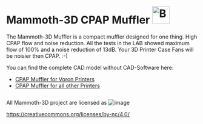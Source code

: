 # Mammoth-3D CPAP Muffler <a href='https://ko-fi.com/mammoth3d' target='_blank'><img height='46' style='border:0px;height:46px;' src='https://az743702.vo.msecnd.net/cdn/kofi3.png?v=0' border='0' alt='Buy Me a Coffee at ko-fi.com' /></a> 


The Mammoth-3D Muffler is a compact muffler designed for one thing. High CPAP flow and noise reduction.
All the tests in the LAB showed maximum flow of 100% and a noise reduction of 13dB. Your 3D Printer Case Fans will be noisier then CPAP. :-)

You can find the complete CAD model without CAD-Software here: 
- [CPAP Muffler for Voron Printers](https://)  
- [CPAP Muffler for all other Printers](https://)


![<img src="" width="50%">](https://youtu.be/0h4zGvPl5GQ "Mammoth-3D Voron 2.4 R2 CPAP Muffler")


All Mammoth-3D project are licensed as
![image](https://user-images.githubusercontent.com/37383368/139769027-7267da5b-7f58-499d-96bc-e41d164a3aac.png)

https://creativecommons.org/licenses/by-nc/4.0/
